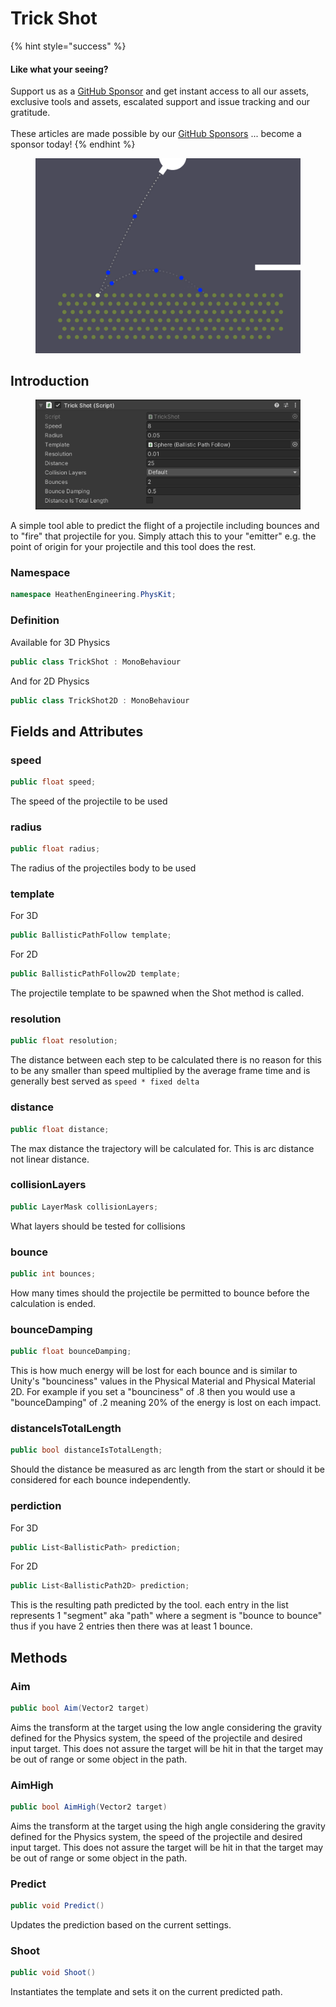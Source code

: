# Trick Shot

{% hint style="success" %}
#### Like what your seeing?

Support us as a [GitHub Sponsor](../../../become-a-sponsor/) and get instant access to all our assets, exclusive tools and assets, escalated support and issue tracking and our gratitude.\
\
These articles are made possible by our [GitHub Sponsors](../../../become-a-sponsor/) ... become a sponsor today!
{% endhint %}

<figure><img src="../../../.gitbook/assets/image (2) (6).png" alt=""><figcaption></figcaption></figure>

## Introduction

<figure><img src="../../../.gitbook/assets/image (2).png" alt=""><figcaption></figcaption></figure>

A simple tool able to predict the flight of a projectile including bounces and to "fire" that projectile for you. Simply attach this to your "emitter" e.g. the point of origin for your projectile and this tool does the rest.

### Namespace

```csharp
namespace HeathenEngineering.PhysKit;
```

### Definition

Available for 3D Physics

```csharp
public class TrickShot : MonoBehaviour
```

And for 2D Physics

```csharp
public class TrickShot2D : MonoBehaviour
```

## Fields and Attributes

### speed

```csharp
public float speed;
```

The speed of the projectile to be used

### radius

```csharp
public float radius;
```

The radius of the projectiles body to be used

### template

For 3D

```csharp
public BallisticPathFollow template;
```

For 2D

```csharp
public BallisticPathFollow2D template;
```

The projectile template to be spawned when the Shot method is called.

### resolution

```csharp
public float resolution;
```

The distance between each step to be calculated there is no reason for this to be any smaller than speed multiplied by the average frame time and is generally best served as `speed * fixed delta`

### distance

```csharp
public float distance;
```

The max distance the trajectory will be calculated for. This is arc distance not linear distance.

### collisionLayers

```csharp
public LayerMask collisionLayers;
```

What layers should be tested for collisions

### bounce

```csharp
public int bounces;
```

How many times should the projectile be permitted to bounce before the calculation is ended.

### bounceDamping

```csharp
public float bounceDamping;
```

This is how much energy will be lost for each bounce and is similar to Unity's "bounciness" values in the Physical Material and Physical Material 2D. For example if you set a "bounciness" of .8 then you would use a "bounceDamping" of .2 meaning 20% of the energy is lost on each impact.

### distanceIsTotalLength

```csharp
public bool distanceIsTotalLength;
```

Should the distance be measured as arc length from the start or should it be considered for each bounce independently.

### perdiction

For 3D

```csharp
public List<BallisticPath> prediction;
```

For 2D

```csharp
public List<BallisticPath2D> prediction;
```

This is the resulting path predicted by the tool. each entry in the list represents 1 "segment" aka "path" where a segment is "bounce to bounce" thus if you have 2 entries then there was at least 1 bounce.

## Methods

### Aim

```csharp
public bool Aim(Vector2 target)
```

Aims the transform at the target using the low angle considering the gravity defined for the Physics system, the speed of the projectile and desired input target. This does not assure the target will be hit in that the target may be out of range or some object in the path.

### AimHigh

```csharp
public bool AimHigh(Vector2 target)
```

Aims the transform at the target using the high angle considering the gravity defined for the Physics system, the speed of the projectile and desired input target. This does not assure the target will be hit in that the target may be out of range or some object in the path.

### Predict

```csharp
public void Predict()
```

Updates the prediction based on the current settings.

### Shoot

```csharp
public void Shoot()
```

Instantiates the template and sets it on the current predicted path.
